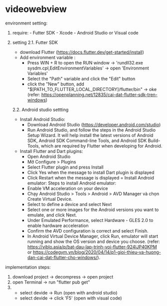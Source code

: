 # videowebview

environment setting:
1. require: - Futter SDK
            - Xcode 
            - Android Studio or Visual code
2. setting
    2.1. Futter SDK
    - download Flutter (https://docs.flutter.dev/get-started/install)
    - Add environment variable : 
        + Press WIN + R to open the RUN window -> 'rundll32.exe sysdm.cpl,EditEnvironmentVariables' -> open 'Environment Variables'
        + Select the "Path" variable and click the "Edit" button
        + click the "New" button, add "$[PATH_TO_FLUTTER_LOCAL_DIRECTORY]/flutter/bin" -> oke
        (refer: https://openplanning.net/12835/cai-dat-flutter-sdk-tren-windows)
    
    2.2. Android studio settting
    - Install Android Studio:
        + Download Android Studio (https://developer.android.com/studio)
        + Run Android Studio, and follow the steps in the Android Studio Setup Wizard. It will help install the latest versions of Android SDK, Android SDK Command-line Tools, and Android SDK Build-Tools, which are required by Flutter when developing for Android.
    - Install Flutter and Dart plugins:
        + Open Android Studio
        + Mở Configure > Plugins
        + Select Flutter plugin and press Install
        + Click Yes when the message to install Dart plugin is displayed
        + Click Restart when the message is displayed
    = Install Android emulator:
    Steps to install Android emulator:
        + Enable VM acceleration on your device
        + Chạy Android Studio > Tools > Android > AVD Manager và chọn Create Virtual Device.
        + Select to define a device and select Next
        + Select one or more images for the Android versions you want to emulate, and click Next.
        + Under Emulated Performance, select Hardware - GLES 2.0 to enable hardware acceleration
        + Confirm the AVD configuration is correct and select Finish.
        + In Android Virtual Device Manager, click Run, emulator will start running and show the OS version and device you choose.
        (refer: https://viblo.asia/p/bat-dau-lap-trinh-voi-flutter-924lJP40KPM 
        or https://codegym.vn/blog/2020/04/14/p1-gioi-thieu-va-huong-dan-cai-dat-flutter-cho-windows/).



implementation steps:

1. download project -> decompress -> open project
2. open Terminal -> run "flutter pub get"
3.  - select devide -> Run (open with android studio)
    - select devide -> click 'F5' (open with visual code)

